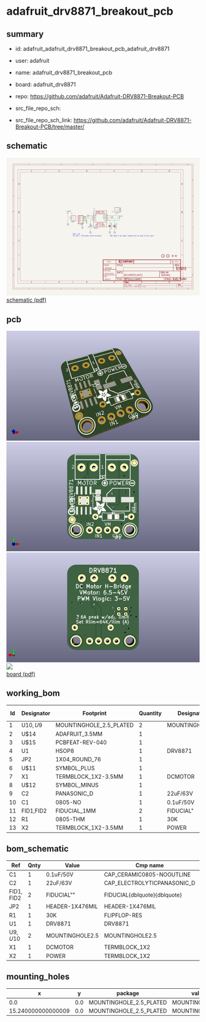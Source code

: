 # adafruit_drv8871_breakout_pcb
 
## summary 
* id: adafruit_adafruit_drv8871_breakout_pcb_adafruit_drv8871
* user: adafruit
* name: adafruit_drv8871_breakout_pcb
* board: adafruit_drv8871
* repo: https://github.com/adafruit/Adafruit-DRV8871-Breakout-PCB



* src_file_repo_sch: 
* src_file_repo_sch_link: https://github.com/adafruit/Adafruit-DRV8871-Breakout-PCB/tree/master/

## schematic  
![](working_schematic_600.png)  
[schematic (pdf)](working_schematic.pdf)  

## pcb  
![](working_3d_600.png) 
![](working_3d_front_600.png)  
![](working_3d_back_600.png)  
![](working_600.png)  
[board (pdf)](working.pdf)  

## working_bom
| Id | Designator | Footprint | Quantity | Designation | Supplier and ref |  | None | 
| --- | --- | --- | --- | --- | --- | --- | --- | 
| 1 | U$10,U$9 | MOUNTINGHOLE_2.5_PLATED | 2 | MOUNTINGHOLE2.5 |  |  | [''] | 
| 2 | U$14 | ADAFRUIT_3.5MM | 1 |  |  |  | [''] | 
| 3 | U$15 | PCBFEAT-REV-040 | 1 |  |  |  | [''] | 
| 4 | U1 | HSOP8 | 1 | DRV8871 |  |  | [''] | 
| 5 | JP2 | 1X04_ROUND_76 | 1 |  |  |  | [''] | 
| 6 | U$11 | SYMBOL_PLUS | 1 |  |  |  | [''] | 
| 7 | X1 | TERMBLOCK_1X2-3.5MM | 1 | DCMOTOR |  |  | [''] | 
| 8 | U$12 | SYMBOL_MINUS | 1 |  |  |  | [''] | 
| 9 | C2 | PANASONIC_D | 1 | 22uF/63V |  |  | [''] | 
| 10 | C1 | 0805-NO | 1 | 0.1uF/50V |  |  | [''] | 
| 11 | FID1,FID2 | FIDUCIAL_1MM | 2 | FIDUCIAL" |  |  | [''] | 
| 12 | R1 | 0805-THM | 1 | 30K |  |  | [''] | 
| 13 | X2 | TERMBLOCK_1X2-3.5MM | 1 | POWER |  |  | [''] | 


## bom_schematic
| Ref | Qnty | Value | Cmp name | Footprint | Description | Vendor | DNP | 
| --- | --- | --- | --- | --- | --- | --- | --- | 
| C1 | 1 | 0.1uF/50V | CAP_CERAMIC0805-NOOUTLINE | working:0805-NO |  |  |  | 
| C2 | 1 | 22uF/63V | CAP_ELECTROLYTICPANASONIC_D | working:PANASONIC_D |  |  |  | 
| FID1, FID2 | 2 | FIDUCIAL"" | FIDUCIAL{dblquote}{dblquote} | working:FIDUCIAL_1MM |  |  |  | 
| JP2 | 1 | HEADER-1X476MIL | HEADER-1X476MIL | working:1X04_ROUND_76 |  |  |  | 
| R1 | 1 | 30K | FLIPFLOP-RES | working:0805-THM |  |  |  | 
| U1 | 1 | DRV8871 | DRV8871 | working:HSOP8 |  |  |  | 
| U$9, U$10 | 2 | MOUNTINGHOLE2.5 | MOUNTINGHOLE2.5 | working:MOUNTINGHOLE_2.5_PLATED |  |  |  | 
| X1 | 1 | DCMOTOR | TERMBLOCK_1X2 | working:TERMBLOCK_1X2-3.5MM |  |  |  | 
| X2 | 1 | POWER | TERMBLOCK_1X2 | working:TERMBLOCK_1X2-3.5MM |  |  |  | 


## mounting_holes
| x | y | package | value | ref | size | 
| --- | --- | --- | --- | --- | --- | 
| 0.0 | 0.0 | MOUNTINGHOLE_2.5_PLATED | MOUNTINGHOLE2.5 | U$9 | m3 | 
| 15.240000000000009 | 0.0 | MOUNTINGHOLE_2.5_PLATED | MOUNTINGHOLE2.5 | U$10 | m3 | 


